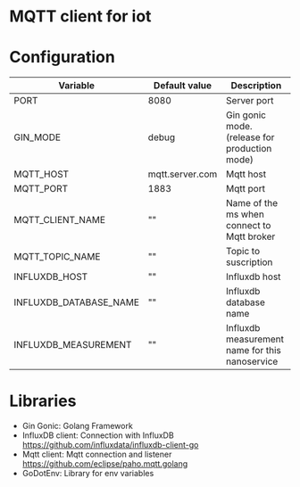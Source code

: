 # MQTT client for iot

# Configuration
| Variable | Default value | Description |
| ------ | ------ | ------ |
| PORT | 8080 | Server port |
| GIN_MODE | debug | Gin gonic mode. (release for production mode) |
| MQTT_HOST | mqtt.server.com | Mqtt host |
| MQTT_PORT | 1883 | Mqtt port |
| MQTT_CLIENT_NAME | "" | Name of the ms when connect to Mqtt broker |
| MQTT_TOPIC_NAME | "" | Topic to suscription |
| INFLUXDB_HOST | "" | Influxdb host |
| INFLUXDB_DATABASE_NAME | "" | Influxdb database name |
| INFLUXDB_MEASUREMENT | "" | Influxdb measurement name for this nanoservice |

# Libraries
* Gin Gonic: Golang Framework
* InfluxDB client: Connection with InfluxDB https://github.com/influxdata/influxdb-client-go
* Mqtt client: Mqtt connection and listener https://github.com/eclipse/paho.mqtt.golang
* GoDotEnv: Library for env variables
